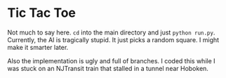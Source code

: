 Tic Tac Toe
===========
Not much to say here. `cd` into the main directory and just
`python run.py`. Currently, the AI is tragically stupid. It just
picks a random square. I might make it smarter later.

Also the implementation is ugly and full of branches. I coded
this while I was stuck on an NJTransit train that stalled in a tunnel
near Hoboken.